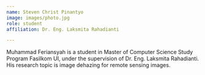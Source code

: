 ```yaml
---
name: Steven Christ Pinantyo
image: images/photo.jpg
role: student
affiliation: Dr. Eng. Laksmita Rahadianti

---
```


Muhammad Feriansyah is a student in Master of Computer Science Study Program Fasilkom UI, under the supervision of Dr. Eng. Laksmita Rahadianti. His research topic is image dehazing for remote sensing images.
